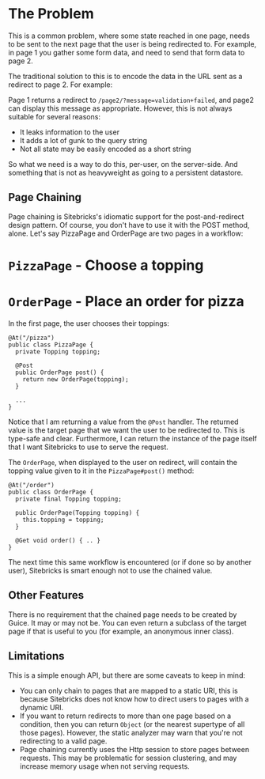 <meta noindex>

# The Problem

This is a common problem, where some state reached in one page, needs to be sent to the next page that the user is being redirected to. For example, in page 1 you gather some form data, and need to send that form data to page 2.

The traditional solution to this is to encode the data in the URL sent as a redirect to page 2. For example:

Page 1 returns a redirect to `/page2/?message=validation+failed`, and page2 can display this message as appropriate. However, this is not always suitable for several reasons:

  * It leaks information to the user
  * It adds a lot of gunk to the query string
  * Not all state may be easily encoded as a short string

So what we need is a way to do this, per-user, on the server-side. And something that is not as heavyweight as going to a persistent datastore.

## Page Chaining

Page chaining is Sitebricks's idiomatic support for the post-and-redirect design pattern. Of course, you don't have to use it with the POST method, alone. Let's say PizzaPage and OrderPage are two pages in a workflow:

  # `PizzaPage` - Choose a topping
  # `OrderPage` - Place an order for pizza

In the first page, the user chooses their toppings:

    @At("/pizza")
    public class PizzaPage {
      private Topping topping;

      @Post
      public OrderPage post() {
        return new OrderPage(topping);
      }

      ...
    }

Notice that I am returning a value from the `@Post` handler. The returned value is the target page that we want the user to be redirected to. This is type-safe and clear. Furthermore, I can return the instance of the page itself that I want Sitebricks to use to serve the request.

The `OrderPage`, when displayed to the user on redirect, will contain the topping value given to it in the `PizzaPage#post()` method:

    @At("/order")
    public class OrderPage {
      private final Topping topping;

      public OrderPage(Topping topping) {
        this.topping = topping;
      }

      @Get void order() { .. }
    }


The next time this same workflow is encountered (or if done so by another user), Sitebricks is smart enough not to use the chained value.

## Other Features

There is no requirement that the chained page needs to be created by Guice. It may or may not be. You can even return a subclass of the target page if that is useful to you (for example, an anonymous inner class).

## Limitations

This is a simple enough API, but there are some caveats to keep in mind:
  * You can only chain to pages that are mapped to a static URI, this is because Sitebricks does not know how to direct users to pages with a dynamic URI.
  * If you want to return redirects to more than one page based on a condition, then you can return `Object` (or the nearest supertype of all those pages). However, the static analyzer may warn that you're not redirecting to a valid page.
  * Page chaining currently uses the Http session to store pages between requests. This may be problematic for session clustering, and may increase memory usage when not serving requests.